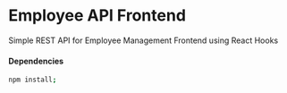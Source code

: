 # Employee API Frontend
Simple REST API for Employee Management
Frontend using React Hooks

#### Dependencies
```bash
npm install;
```

